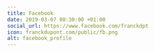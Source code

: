 ```yaml
---
title: Facebook
date: 2019-03-07 00:30:00 +01:00
social_url: https://www.facebook.com/franckdpt
icon: franckdupont.com/public/fb.png
alt: facebook_profile
---
```


